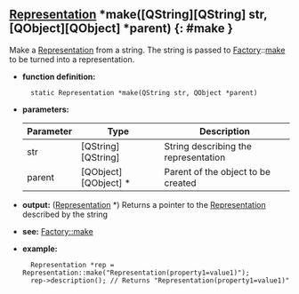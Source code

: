 ## [Representation](representation.md) \*make([QString][QString] str, [QObject][QObject] \*parent) {: #make }

Make a [Representation](representation.md) from a string. The string is passed to [Factory](../factory/factory.md)::[make](../factory/statics.md#make) to be turned into a representation.

* **function definition:**

        static Representation *make(QString str, QObject *parent)

* **parameters:**

    Parameter | Type | Description
    --- | --- | ---
    str | [QString][QString] | String describing the representation
    parent | [QObject][QObject] \* | Parent of the object to be created

* **output:** ([Representation](representation.md) \*) Returns a pointer to the [Representation](representation.md) described by the string
* **see:** [Factory::make](../factory/statics.md#make)
* **example:**

        Representation *rep = Representation::make("Representation(property1=value1)");
        rep->description(); // Returns "Representation(property1=value1)"
